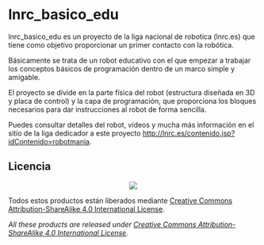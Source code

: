 # lnrc_basico_edu
lnrc_basico_edu es un proyecto de la liga nacional de robotica (lnrc.es) que tiene como objetivo proporcionar un primer contacto con la robótica. 

Básicamente se trata de un robot educativo con el que empezar a trabajar los conceptos básicos de programación dentro de un marco simple y amigable.

El proyecto se divide en la parte física del robot (estructura diseñada en 3D y placa de control) y la capa de programación, que proporciona los bloques necesarios para dar instrucciones al robot de forma sencilla.

Puedes consultar detalles del robot, vídeos y mucha más información en el sitio de la liga dedicador a este proyecto http://lnrc.es/contenido.jsp?idContenido=robotmania.

## Licencia

<p align="center">

<img src="https://mirrors.creativecommons.org/presskit/buttons/88x31/png/by-sa.png" align = "center">

</p>



Todos estos productos están liberados mediante [Creative Commons Attribution-ShareAlike 4.0 International License](http://creativecommons.org/licenses/by-sa/4.0/).  

_All these products are released under [Creative Commons Attribution-ShareAlike 4.0 International License](http://creativecommons.org/licenses/by-sa/4.0/)._
